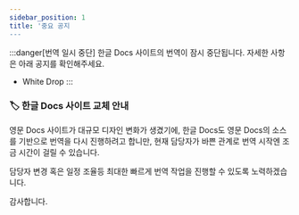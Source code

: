 ```yaml
---
sidebar_position: 1
title: '중요 공지
---
```



:::danger[번역 일시 중단]
한글 Docs 사이트의 번역이 잠시 중단됩니다. 자세한 사항은 아래 공지를 확인해주세요.

- White Drop
:::


### :label: 한글 Docs 사이트 교체 안내

영문 Docs 사이트가 대규모 디자인 변화가 생겼기에, 한글 Docs도 영문 Docs의 소스를 기반으로 번역을 다시 진행하려고 합니만, 현재 담당자가 바쁜 관계로 번역 시작엔 조금 시간이 걸릴 수 있습니다.

담당자 변경 혹은 일정 조율등 최대한 빠르게 번역 작업을 진행할 수 있도록 노력하겠습니다.

감사합니다.